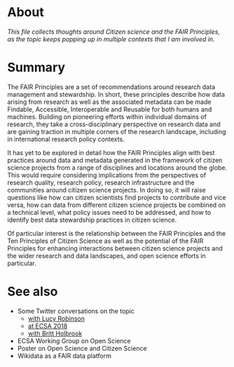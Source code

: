 # About

*This file collects thoughts around Citizen science and the FAIR Principles, as the topic keeps popping up in multiple contexts that I am involved in.*

# Summary

The FAIR Principles are a set of recommendations around research data management and stewardship. In short, these principles describe how data arising from research as well as the associated metadata can be made Findable, Accessible, Interoperable and Reusable for both humans and machines. Building on pioneering efforts within individual domains of research, they take a cross-disciplinary perspective on research data and are gaining traction in multiple corners of the research landscape, including in international research policy contexts.

It has yet to be explored in detail how the FAIR Principles align with best practices around data and metadata generated in the framework of citizen science projects from a range of disciplines and locations around the globe. This would require considering implications from the perspectives of research quality, research policy, research infrastructure and the communities around citizen science projects. In doing so, it will raise questions like how can citizen scientists find projects to contribute and vice versa, how can data from different citizen science projects be combined on a technical level, what policy issues need to be addressed, and how to identify best data stewardship practices in citizen science.

Of particular interest is the relationship between the FAIR Principles and the Ten Principles of Citizen Science as well as the potential of the FAIR Principles for enhancing interactions between citizen science projects and the wider research and data landscapes, and open science efforts in particular.


# See also

* Some Twitter conversations on the topic
  - [with Lucy Robinson](https://twitter.com/littlelocket/status/884869610515857408)
  - [at ECSA 2018](https://twitter.com/EvoMRI/status/1003899812939431938)
  - [with Britt Holbrook](https://twitter.com/jbrittholbrook/status/1012058309271138304)
* ECSA Working Group on Open Science
* Poster on Open Science and Citizen Science
* Wikidata as a FAIR data platform



